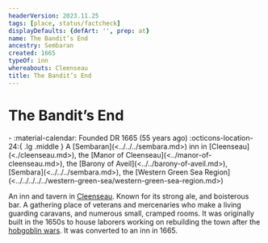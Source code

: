```yaml
---
headerVersion: 2023.11.25
tags: [place, status/factcheck]
displayDefaults: {defArt: '', prep: at}
name: The Bandit’s End
ancestry: Sembaran
created: 1665
typeOf: inn
whereabouts: Cleenseau
title: The Bandit’s End
---
```

# The Bandit’s End
<div class="grid cards ext-narrow-margin ext-one-column" markdown>
-  
   :material-calendar: Founded DR 1665 (55 years ago)  
    :octicons-location-24:{ .lg .middle } A [Sembaran](<../../../sembara.md>) inn in [Cleenseau](<./cleenseau.md>), the [Manor of Cleenseau](<../manor-of-cleenseau.md>), the [Barony of Aveil](<../../barony-of-aveil.md>), [Sembara](<../../../sembara.md>), the [Western Green Sea Region](<../../../../../western-green-sea/western-green-sea-region.md>)  
</div>


An inn and tavern in [Cleenseau](<./cleenseau.md>). Known for its strong ale, and boisterous bar. A gathering place of veterans and mercenaries who make a living guarding caravans, and numerous small, cramped rooms. It was originally built in the 1650s to house laborers working on rebuilding the town after the [hobgoblin wars](<../../../../../../history/third-hobgoblin-war-sembara.md>). It was converted to an inn in 1665.

